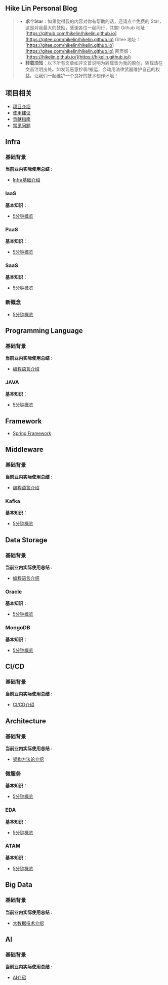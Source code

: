 ## Hike Lin Personal Blog

> - **求个Star**：如果觉得我的内容对你有帮助的话，还请点个免费的 Star，这是对我最大的鼓励，感谢各位一起同行，共勉! Github 地址：[https://github.com/hikelin/hikelin.github.io](https://gitee.com/hikelin/hikelin.github.io)  Gitee 地址：[https://gitee.com/hikelin/hikelin.github.io](https://gitee.com/hikelin/hikelin.github.io) 网页版： [https://hikelin.github.io/](https://hikelin.github.io/)
> - **转载须知**：以下所有文章如非文首说明为转载皆为我的原创，转载请在文首注明出处。如发现恶意抄袭/搬运，会动用法律武器维护自己的权益。让我们一起维护一个良好的技术创作环境！

## 项目相关

- [项目介绍](./intro)
- [使用建议](./read-suggestion)
- [贡献指南](./contribution-guideline)
- [常见问题](./faq)

## Infra

### 基础背景

**当前业内实际使用总结** :

- [Infra基础介绍](./docs/infra/basis/infra-basic-01)

### IaaS

**基本知识**：

- [5分钟概览](./docs/infra/iaas/5-mins-overview)

### PaaS

**基本知识**：

- [5分钟概览](./docs/infra/PaaS/5-mins-overview) 

### SaaS

**基本知识**：

- [5分钟概览](./docs/infra/SaaS/5-mins-overview) 

### 新概念

- [5分钟概览](./docs/infra/new-concept/5-mins-overview) 

## Programming Language

### 基础背景

**当前业内实际使用总结** :

- [编程语言介绍](./docs/programming/basis/programming-basic-01)

### JAVA

**基本知识**：

- [5分钟概览](./docs/programming/java/5-mins-overview) 

## Framework

- [Spring Framework](./docs/framework/spring-framework/mind-map/spring_framework.drawio.html) 

## Middleware

### 基础背景

**当前业内实际使用总结** :

- [编程语言介绍](./docs/middleware/basis/middleware-basic-01)

### Kafka

**基本知识**：

- [5分钟概览](./docs/middleware/kafka/5-mins-overview) 


## Data Storage


### 基础背景

**当前业内实际使用总结** :

- [编程语言介绍](./docs/data-storage/basis/data-storage-basic-01)


### Oracle

**基本知识**：

- [5分钟概览](./docs/data-storage/oracle/5-mins-overview) 


### MongoDB

**基本知识**：

- [5分钟概览](./docs/data-storage/mongodb/5-mins-overview) 


## CI/CD

### 基础背景

**当前业内实际使用总结** :

- [CI/CD介绍](./ci-cd/basis/ci-cd-basic-01)


## Architecture

### 基础背景

**当前业内实际使用总结** :

- [架构方法论介绍](./docs/architecture/basis/architecture-basic-01)


### 微服务

**基本知识**：

- [5分钟概览](./docs/architecture/microservice/5-mins-overview) 

### EDA

**基本知识**：

- [5分钟概览](./docs/architecture/eda/5-mins-overview) 


### ATAM

**基本知识**：

- [5分钟概览](./docs/architecture/atam/5-mins-overview) 

## Big Data

### 基础背景

**当前业内实际使用总结** :

- [大数据技术介绍](./bigdata/basis/bigdata-basic-01)

## AI

### 基础背景

**当前业内实际使用总结** :

- [AI介绍](./ai/basis/ai-basic-01)
